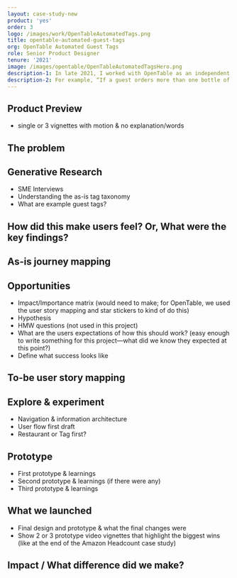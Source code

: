 ```yaml
---
layout: case-study-new
product: 'yes'
order: 3
logo: /images/work/OpenTableAutomatedTags.png
title: opentable-automated-guest-tags
org: OpenTable Automated Guest Tags
role: Senior Product Designer
tenure: '2021'
image: /images/opentable/OpenTableAutomatedTagsHero.png
description-1: In late 2021, I worked with OpenTable as an independent contractor to design a new tool for restaurant owners and operators that allowed them to create and manage automated guest tags. These tags can be configured by any kind of business rules and criteria that would then automatically be added to the restaurant guest’s profile once the criteria was met by that guest.
description-2: For example, “If a guest orders more than one bottle of wine, each over $60.00, on four consecutive visits, add the ‘Wine Connoisseur’ tag”, which the front-of-house staff will see in the guest’s profile on their next visit; and the ‘Wine Connoisseur’ tag can have a description to instruct the waiter to bring the guest their favorite bottle of wine free of charge.
---
```


## Product Preview
- single or 3 vignettes with motion & no explanation/words

## The problem

## Generative Research
- SME Interviews
- Understanding the as-is tag taxonomy
- What are example guest tags?

## How did this make users feel? Or, What were the key findings?

## As-is journey mapping

## Opportunities
- Impact/Importance matrix (would need to make; for OpenTable, we used the user story mapping and star stickers to kind of do this)
- Hypothesis
- HMW questions (not used in this project)
- What are the users expectations of how this should work? (easy enough to write something for this project—what did we know they expected at this point?)
- Define what success looks like

## To-be user story mapping

## Explore & experiment
- Navigation & information architecture
- User flow first draft
- Restaurant or Tag first?

## Prototype
- First prototype & learnings
- Second prototype & learnings (if there were any)
- Third prototype & learnings

## What we launched
- Final design and prototype & what the final changes were
- Show 2 or 3 prototype video vignettes that highlight the biggest wins (like at the end of the Amazon Headcount case study)

## Impact / What difference did we make?